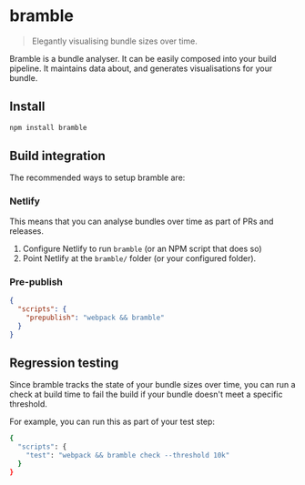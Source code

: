 # bramble

> Elegantly visualising bundle sizes over time.

Bramble is a bundle analyser. It can be easily composed into your build pipeline. It maintains data about, and generates visualisations for your bundle.

## Install

```sh
npm install bramble
```

## Build integration

The recommended ways to setup bramble are:

### Netlify

This means that you can analyse bundles over time as part of PRs and releases.

1. Configure Netlify to run `bramble` (or an NPM script that does so)
2. Point Netlify at the `bramble/` folder (or your configured folder).

### Pre-publish

```json
{
  "scripts": {
    "prepublish": "webpack && bramble"
  }
}
```

## Regression testing

Since bramble tracks the state of your bundle sizes over time, you can run a check at build time to fail the build if your bundle doesn't meet a specific threshold.

For example, you can run this as part of your test step:

```sh
{
  "scripts": {
    "test": "webpack && bramble check --threshold 10k"
  }
}
```
